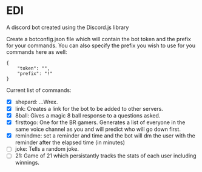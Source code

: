 # EDI
A discord bot created using the Discord.js library

Create a botconfig.json file which will contain the bot token and the prefix for your commands. You can also specify the prefix you wish to use for you commands here as well:

```
{
    "token": "",
    "prefix": "!"
}
```

Current list of commands:


- [x] shepard:   ...Wrex.
- [x] link: Creates a link for the bot to be added to other servers.
- [x] 8ball: Gives a magic 8 ball response to a questions asked.
- [x] firsttogo: One for the BR gamers. Generates a list of everyone in the same voice channel as you and will predict who will go down first.
- [x] remindme: set a reminder and time and the bot will dm the user with the reminder after the elapsed time (in minutes)
- [ ] joke: Tells a random joke.
- [ ] 21: Game of 21 which persistantly tracks the stats of each user including winnings. 
